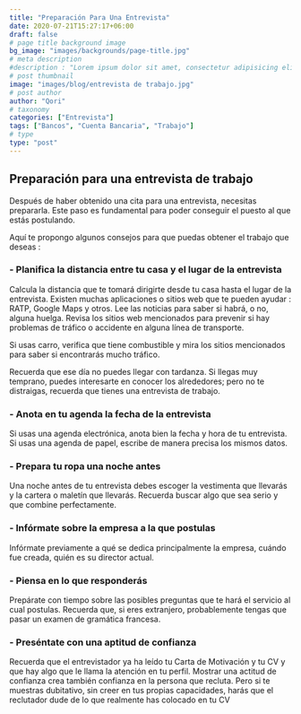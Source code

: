 ```yaml
---
title: "Preparación Para Una Entrevista"
date: 2020-07-21T15:27:17+06:00
draft: false
# page title background image
bg_image: "images/backgrounds/page-title.jpg"
# meta description
#description : "Lorem ipsum dolor sit amet, consectetur adipisicing elit, sed do eiusmod tempor incididunt ut labore. dolore magna aliqua. Ut enim ad minim veniam, quis nostrud."
# post thumbnail
image: "images/blog/entrevista de trabajo.jpg"
# post author
author: "Qori"
# taxonomy
categories: ["Entrevista"]
tags: ["Bancos", "Cuenta Bancaria", "Trabajo"]
# type
type: "post"
---
```


## Preparación para una entrevista de trabajo

Después de haber obtenido una cita para una entrevista, necesitas prepararla. Este paso es fundamental para poder conseguir el puesto al que estás postulando.

Aquí te propongo algunos consejos para que puedas obtener el trabajo que deseas :

### - Planifica la distancia entre tu casa y el lugar de la entrevista

Calcula la distancia que te tomará dirigirte desde tu casa hasta el lugar de la entrevista. Existen muchas aplicaciones o sitios web que te pueden ayudar : RATP, Google Maps y otros. Lee las noticias para saber si habrá, o no, alguna huelga. Revisa los sitios web mencionados para prevenir si hay problemas de tráfico o accidente en alguna línea de transporte.

Si usas carro, verifica que tiene combustible y mira los sitios mencionados para saber si encontrarás mucho tráfico.

Recuerda que ese día no puedes llegar con tardanza. Si llegas muy temprano, puedes interesarte en conocer los alrededores; pero no te distraigas, recuerda que tienes una entrevista de trabajo.

### - Anota en tu agenda la fecha de la entrevista

Si usas una agenda electrónica, anota bien la fecha y hora de tu entrevista. Si usas una agenda de papel, escribe de manera precisa los mismos datos.

### - Prepara tu ropa una noche antes

Una noche antes de tu entrevista debes escoger la vestimenta que llevarás y la cartera o maletín que llevarás. Recuerda buscar algo que sea serio y que combine perfectamente.

### - Infórmate sobre la empresa a la que postulas

Infórmate previamente a qué se dedica principalmente la empresa, cuándo fue creada, quién es su director actual.

### - Piensa en lo que responderás

Prepárate con tiempo sobre las posibles preguntas que te hará el servicio al cual postulas. Recuerda que, si eres extranjero, probablemente tengas que pasar un examen de gramática francesa.

### - Preséntate con una aptitud de confianza

Recuerda que el entrevistador ya ha leído tu Carta de Motivación y tu CV y que hay algo que le llama la atención en tu perfil. Mostrar una actitud de confianza crea también confianza en la persona que recluta. Pero si te muestras dubitativo, sin creer en tus propias capacidades, harás que el reclutador dude de lo que realmente has colocado en tu CV